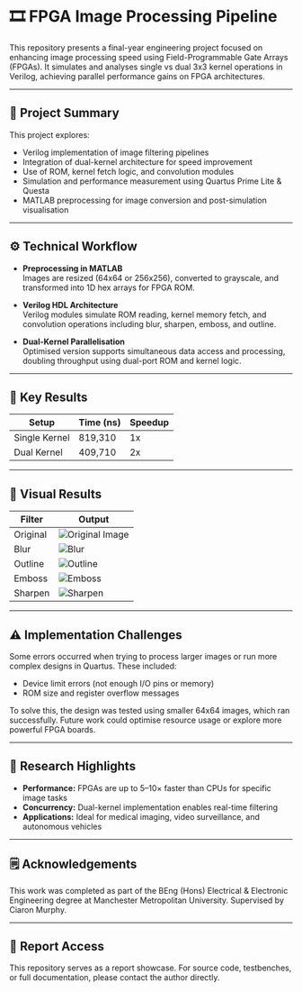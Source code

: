 # 🎞️ FPGA Image Processing Pipeline

This repository presents a final-year engineering project focused on enhancing image processing speed using Field-Programmable Gate Arrays (FPGAs). It simulates and analyses single vs dual 3x3 kernel operations in Verilog, achieving parallel performance gains on FPGA architectures.

---

## 📌 Project Summary

This project explores:
- Verilog implementation of image filtering pipelines
- Integration of dual-kernel architecture for speed improvement
- Use of ROM, kernel fetch logic, and convolution modules
- Simulation and performance measurement using Quartus Prime Lite & Questa
- MATLAB preprocessing for image conversion and post-simulation visualisation

---

## ⚙️ Technical Workflow

- **Preprocessing in MATLAB**  
  Images are resized (64x64 or 256x256), converted to grayscale, and transformed into 1D hex arrays for FPGA ROM.

- **Verilog HDL Architecture**  
  Verilog modules simulate ROM reading, kernel memory fetch, and convolution operations including blur, sharpen, emboss, and outline.

- **Dual-Kernel Parallelisation**  
  Optimised version supports simultaneous data access and processing, doubling throughput using dual-port ROM and kernel logic.

---

## 🧪 Key Results

| Setup         | Time (ns) | Speedup |
|---------------|-----------|---------|
| Single Kernel | 819,310   | 1x      |
| Dual Kernel   | 409,710   | 2x      |

---

## 📸 Visual Results

| Filter        | Output |
|---------------|--------|
| Original      | ![Original Image](images/original.png) |
| Blur          | ![Blur](images/blur.png) |
| Outline       | ![Outline](images/outline.png) |
| Emboss        | ![Emboss](images/emboss.png) |
| Sharpen       | ![Sharpen](images/sharpen.png) |

---

## ⚠️ Implementation Challenges

Some errors occurred when trying to process larger images or run more complex designs in Quartus. These included:
- Device limit errors (not enough I/O pins or memory)
- ROM size and register overflow messages

To solve this, the design was tested using smaller 64x64 images, which ran successfully. Future work could optimise resource usage or explore more powerful FPGA boards.

---

## 🧠 Research Highlights

- **Performance:** FPGAs are up to 5–10× faster than CPUs for specific image tasks
- **Concurrency:** Dual-kernel implementation enables real-time filtering
- **Applications:** Ideal for medical imaging, video surveillance, and autonomous vehicles

---

## 🗒️ Acknowledgements

This work was completed as part of the BEng (Hons) Electrical & Electronic Engineering degree at Manchester Metropolitan University. Supervised by Ciaron Murphy.

---

## 📄 Report Access

This repository serves as a report showcase. For source code, testbenches, or full documentation, please contact the author directly.
